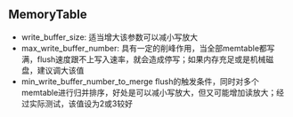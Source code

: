 ## MemoryTable
- write_buffer_size:
  适当增大该参数可以减小写放大
- max_write_buffer_number:
  具有一定的削峰作用，当全部memtable都写满，flush速度跟不上写入速率，就会造成停写；如果内存充足或是机械磁盘，建议调大该值
- min_write_buffer_number_to_merge
  flush的触发条件，同时对多个memtable进行归并排序，好处是可以减小写放大，但又可能增加读放大；经过实际测试，该值设为2或3较好
